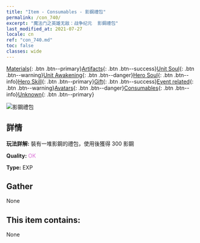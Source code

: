 ```yaml
---
title: "Item - Consumables - 影鋼禮包"
permalink: /con_740/
excerpt: "魔法门之英雄无敌：战争纪元  影鋼禮包"
last_modified_at: 2021-07-27
locale: cn
ref: "con_740.md"
toc: false
classes: wide
---
```

 [Materials](/ItemsCN/){: .btn .btn--primary}[Artifacts](/ItemsCN/Artifacts/){: .btn .btn--success}[Unit Soul](/ItemsCN/UnitSoul/){: .btn .btn--warning}[Unit Awakening](/ItemsCN/UnitAwakening/){: .btn .btn--danger}[Hero Soul](/ItemsCN/HeroSoul/){: .btn .btn--info}[Hero Skill](/ItemsCN/HeroSkill/){: .btn .btn--primary}[Gift](/ItemsCN/Gift/){: .btn .btn--success}[Event related](/ItemsCN/Events/){: .btn .btn--warning}[Avatars](/ItemsCN/Avatars/){: .btn .btn--danger}[Consumables](/ItemsCN/Consumables/){: .btn .btn--info}[Unknown](/ItemsCN/Unknown/){: .btn .btn--primary}

 ![影鋼禮包](/images/t/i_30281.png)

## 詳情
 **玩法詳解:** 裝有一堆影鋼的禮包，使用後獲得 300 影鋼

 **Quality:** <span style="color: #DA70D6">OK</span>

 **Type:** EXP

## Gather

  None

## This item contains:

  None

